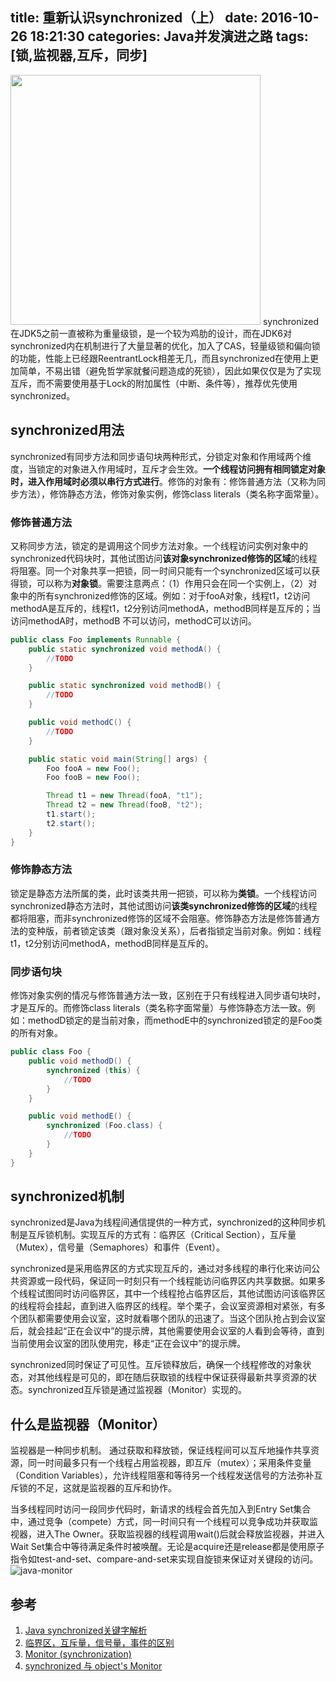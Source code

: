 title: 重新认识synchronized（上）
date: 2016-10-26 18:21:30
categories: Java并发演进之路
tags: [锁,监视器,互斥，同步]
---
<img src="/img/synchronized.png" width="400" class="img-topic" />
synchronized在JDK5之前一直被称为重量级锁，是一个较为鸡肋的设计，而在JDK6对synchronized内在机制进行了大量显著的优化，加入了CAS，轻量级锁和偏向锁的功能，性能上已经跟ReentrantLock相差无几，而且synchronized在使用上更加简单，不易出错（避免哲学家就餐问题造成的死锁），因此如果仅仅是为了实现互斥，而不需要使用基于Lock的附加属性（中断、条件等），推荐优先使用synchronized。
<!--more-->

## synchronized用法
synchronized有同步方法和同步语句块两种形式，分锁定对象和作用域两个维度，当锁定的对象进入作用域时，互斥才会生效。**一个线程访问拥有相同锁定对象时，进入作用域时必须以串行方式进行**。修饰的对象有：修饰普通方法（又称为同步方法），修饰静态方法，修饰对象实例，修饰class literals（类名称字面常量）。

### 修饰普通方法
又称同步方法，锁定的是调用这个同步方法对象。一个线程访问实例对象中的synchronized代码块时，其他试图访问**该对象synchronized修饰的区域**的线程将阻塞。同一个对象共享一把锁，同一时间只能有一个synchronized区域可以获得锁，可以称为**对象锁**。需要注意两点：（1）作用只会在同一个实例上，（2）对象中的所有synchronized修饰的区域。例如：对于fooA对象，线程t1，t2访问methodA是互斥的，线程t1，t2分别访问methodA，methodB同样是互斥的；当访问methodA时，methodB 不可以访问，methodC可以访问。
```java
public class Foo implements Runnable {
    public static synchronized void methodA() {
        //TODO
    }

    public static synchronized void methodB() {
        //TODO
    }

    public void methodC() {
        //TODO
    }

    public static void main(String[] args) {
        Foo fooA = new Foo();
        Foo fooB = new Foo();

        Thread t1 = new Thread(fooA, "t1");
        Thread t2 = new Thread(fooB, "t2");
        t1.start();
        t2.start();
    }
}
```

### 修饰静态方法
锁定是静态方法所属的类，此时该类共用一把锁，可以称为**类锁**。一个线程访问synchronized静态方法时，其他试图访问**该类synchronized修饰的区域**的线程都将阻塞，而非synchronized修饰的区域不会阻塞。修饰静态方法是修饰普通方法的变种版，前者锁定该类（跟对象没关系），后者指锁定当前对象。例如：线程t1，t2分别访问methodA，methodB同样是互斥的。

### 同步语句块
修饰对象实例的情况与修饰普通方法一致，区别在于只有线程进入同步语句块时，才是互斥的。而修饰class literals（类名称字面常量）与修饰静态方法一致。例如：methodD锁定的是当前对象，而methodE中的synchronized锁定的是Foo类的所有对象。
```java
public class Foo {
    public void methodD() {
        synchronized (this) {
            //TODO
        }
    }

    public void methodE() {
        synchronized (Foo.class) {
            //TODO
        }
    }
}
```

## synchronized机制
synchronized是Java为线程间通信提供的一种方式，synchronized的这种同步机制是互斥锁机制。实现互斥的方式有：临界区（Critical Section），互斥量（Mutex），信号量（Semaphores）和事件（Event）。

synchronized是采用临界区的方式实现互斥的，通过对多线程的串行化来访问公共资源或一段代码，保证同一时刻只有一个线程能访问临界区内共享数据。如果多个线程试图同时访问临界区，其中一个线程抢占临界区后，其他试图访问该临界区的线程将会挂起，直到进入临界区的线程。举个栗子，会议室资源相对紧张，有多个团队都需要使用会议室，这时就看哪个团队的迅速了。当这个团队抢占到会议室后，就会挂起“正在会议中”的提示牌，其他需要使用会议室的人看到会等待，直到当前使用会议室的团队使用完，移走“正在会议中”的提示牌。

synchronized同时保证了可见性。互斥锁释放后，确保一个线程修改的对象状态，对其他线程是可见的，即在随后获取锁的线程中保证获得最新共享资源的状态。synchronized互斥锁是通过监视器（Monitor）实现的。

## 什么是监视器（Monitor）
监视器是一种同步机制。 通过获取和释放锁，保证线程间可以互斥地操作共享资源，同一时间最多只有一个线程占用监视器，即互斥（mutex）；采用条件变量（Condition Variables），允许线程阻塞和等待另一个线程发送信号的方法弥补互斥锁的不足，这就是监视器的互斥和协作。

当多线程同时访问一段同步代码时，新请求的线程会首先加入到Entry Set集合中，通过竞争（compete）方式，同一时间只有一个线程可以竞争成功并获取监视器，进入The Owner。获取监视器的线程调用wait()后就会释放监视器，并进入Wait Set集合中等待满足条件时被唤醒。无论是acquire还是release都是使用原子指令如test-and-set、compare-and-set来实现自旋锁来保证对关键段的访问。
![java-monitor](/img/java-monitor.png "java-monitor")

## 参考
1. [Java synchronized关键字解析](http://sawyersun.github.io/2016/10/18/Java-synchronized/)
2. [临界区，互斥量，信号量，事件的区别](http://www.cnblogs.com/mr-m/p/3549919.html)
3. [Monitor (synchronization)](https://en.wikipedia.org/wiki/Monitor_(synchronization))
4. [synchronized 与 object's Monitor](http://moonfacex.github.io/blog/java/2016/03/31/synchronized_and_monitor.html)

